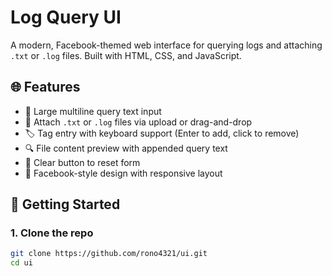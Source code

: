 # Log Query UI

A modern, Facebook-themed web interface for querying logs and attaching `.txt` or `.log` files. Built with HTML, CSS, and JavaScript.

## 🌐 Features

- 📝 Large multiline query text input
- 📎 Attach `.txt` or `.log` files via upload or drag-and-drop
- 🏷️ Tag entry with keyboard support (Enter to add, click to remove)
- 🔍 File content preview with appended query text
- 🧹 Clear button to reset form
- 🎯 Facebook-style design with responsive layout

## 🚀 Getting Started

### 1. Clone the repo

```bash
git clone https://github.com/rono4321/ui.git
cd ui

